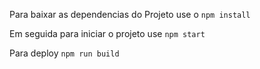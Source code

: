 Para baixar as dependencias do Projeto use o `npm install`

Em seguida para iniciar o projeto use `npm start`

Para deploy `npm run build`